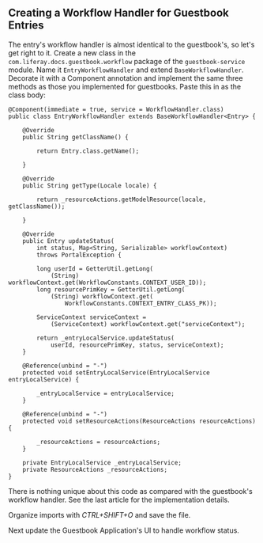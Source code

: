 ## Creating a Workflow Handler for Guestbook Entries 

The entry's workflow handler is almost identical to the guestbook's, so let's
get right to it. Create a new class in the `com.liferay.docs.guestbook.workflow`
package of the `guestbook-service` module. Name it `EntryWorkflowHandler` and
extend `BaseWorkflowHandler`. Decorate it with a Component annotation and
implement the same three methods as those you implemented for guestbooks. Paste
this in as the class body:

    @Component(immediate = true, service = WorkflowHandler.class)
    public class EntryWorkflowHandler extends BaseWorkflowHandler<Entry> {

        @Override
        public String getClassName() {

            return Entry.class.getName();

        }

        @Override
        public String getType(Locale locale) {

            return _resourceActions.getModelResource(locale, getClassName());

        }

        @Override
        public Entry updateStatus(
            int status, Map<String, Serializable> workflowContext)
            throws PortalException {

            long userId = GetterUtil.getLong(
                (String) workflowContext.get(WorkflowConstants.CONTEXT_USER_ID));
            long resourcePrimKey = GetterUtil.getLong(
                (String) workflowContext.get(
                    WorkflowConstants.CONTEXT_ENTRY_CLASS_PK));

            ServiceContext serviceContext =
                (ServiceContext) workflowContext.get("serviceContext");

            return _entryLocalService.updateStatus(
                userId, resourcePrimKey, status, serviceContext);
        }

        @Reference(unbind = "-")
        protected void setEntryLocalService(EntryLocalService entryLocalService) {

            _entryLocalService = entryLocalService;
        }

        @Reference(unbind = "-")
        protected void setResourceActions(ResourceActions resourceActions) {

            _resourceActions = resourceActions;
        }

        private EntryLocalService _entryLocalService;
        private ResourceActions _resourceActions;
    }

There is nothing unique about this code as compared with the guestbook's workflow
handler. See the last article for the implementation details.

Organize imports with *CTRL+SHIFT+O* and save the file.

Next update the Guestbook Application's UI to handle workflow status. 

